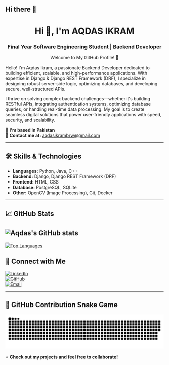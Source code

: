 ## Hi there 👋

<h1 align="center">Hi 👋, I'm AQDAS IKRAM</h1>
<h3 align="center">Final Year Software Engineering Student | Backend Developer</h3>

<p align="center">
  Welcome to My GitHub Profile! 👋

Hello! I'm Aqdas Ikram, a passionate Backend Developer dedicated to building efficient, scalable, and high-performance applications. With expertise in Django & Django REST Framework (DRF), I specialize in designing robust server-side logic, optimizing databases, and developing secure, well-structured APIs.

I thrive on solving complex backend challenges—whether it's building RESTful APIs, integrating authentication systems, optimizing database queries, or handling real-time data processing. My goal is to create seamless digital solutions that power user-friendly applications with speed, security, and scalability. 
</p>

📍 **I'm based in Pakistan**  
📧 **Contact me at:** aqdasikrambrw@gmail.com  

---

## 🛠️ Skills & Technologies  
- **Languages:** Python, Java, C++ 
- **Backend:** Django, Django REST Framework (DRF)  
- **Frontend:** HTML, CSS  
- **Database:** PostgreSQL, SQLite  
- **Other:** OpenCV (Image Processing), Git, Docker  

---
## 📈 GitHub Stats
![Aqdas's GitHub stats](https://github-readme-stats.vercel.app/api?username=aqdas1234&show_icons=true&theme=radical)
---
<a href="https://github.com/aqdas1234" align="left"><img src="https://github-readme-stats.vercel.app/api/top-langs/?username=aqdas1234&langs_count=10&title_color=0891b2&text_color=ffffff&icon_color=0891b2&bg_color=1c1917&hide_border=true&locale=en&custom_title=Top%20%Languages" alt="Top Languages" /></a>

## 🔗 Connect with Me  
[![LinkedIn](https://img.shields.io/badge/LinkedIn-0077B5?style=for-the-badge&logo=linkedin&logoColor=white)](https://linkedin.com/in/aqdas-ikram)  
[![GitHub](https://img.shields.io/badge/GitHub-181717?style=for-the-badge&logo=github&logoColor=white)](https://github.com/aqdas1234)  
[![Email](https://img.shields.io/badge/Email-D14836?style=for-the-badge&logo=gmail&logoColor=white)](mailto:aqdasikrambrw@gmail.com)  

---
## 🐍 GitHub Contribution Snake Game

<picture>
  <source media="(prefers-color-scheme: dark)" srcset="https://raw.githubusercontent.com/aqdas1234/aqdas1234/output/github-snake-dark.svg" />
  <source media="(prefers-color-scheme: light)" srcset="https://raw.githubusercontent.com/aqdas1234/aqdas1234/output/github-snake.svg" />
  <img alt="github-snake" src="https://raw.githubusercontent.com/aqdas1234/aqdas1234/output/github-snake.svg" />
</picture>

⭐ **Check out my projects and feel free to collaborate!**  
